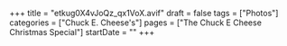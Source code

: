 +++
title = "etkug0X4vJoQz_qx1VoX.avif"
draft = false
tags = ["Photos"]
categories = ["Chuck E. Cheese's"]
pages = ["The Chuck E Cheese Christmas Special"]
startDate = ""
+++
